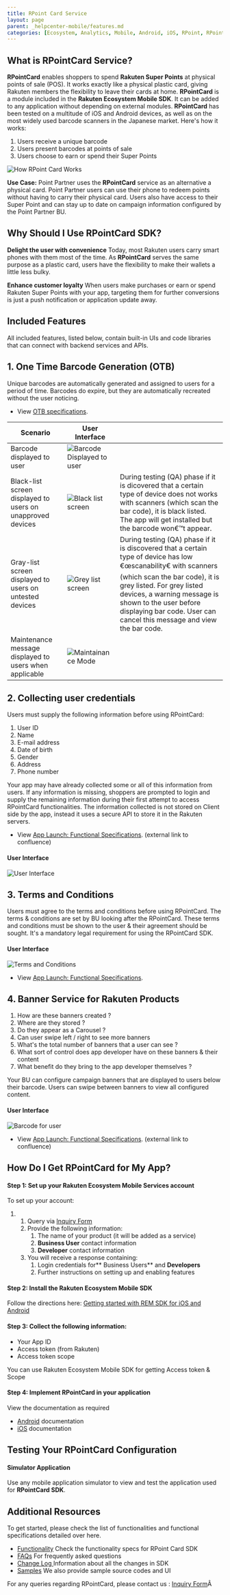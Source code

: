 ```yaml
---
title: RPoint Card Service
layout: page
parent: _helpcenter-mobile/features.md
categories: [Ecosystem, Analytics, Mobile, Android, iOS, RPoint, RPoint card service]
---
```


## What is RPointCard Service?

**RPointCard** enables shoppers to spend **Rakuten Super Points** at physical points of sale (POS). It works exactly like a physical plastic card, giving Rakuten members the flexibility to leave their cards at home. **RPointCard** is a module included in the **Rakuten Ecosystem Mobile SDK**. It can be added to any application without depending on external modules. **RPointCard** has been tested on a multitude of iOS and Android devices, as well as on the most widely used barcode scanners in the Japanese market. Here's how it works:

1.  Users receive a unique barcode
2.  Users present barcodes at points of sale
3.  Users choose to earn or spend their Super Points

![How RPoint Card Works](../images/img_rpointcard_banner.png)

**Use Case:** Point Partner uses the **RPointCard** service as an alternative a physical card. Point Partner users can use their phone to redeem points without having to carry their physical card. Users also have access to their Super Point and can stay up to date on campaign information configured by the Point Partner BU.

## Why Should I Use RPointCard SDK?

**Delight the user with convenience** Today, most Rakuten users carry smart phones with them most of the time. As **RPointCard** serves the same purpose as a plastic card, users have the flexibility to make their wallets a little less bulky. 

**Enhance customer loyalty** When users make purchases or earn or spend Rakuten Super Points with your app, targeting them for further conversions is just a push notification or application update away.

## Included Features

All included features, listed below, contain built-in UIs and code libraries that can connect with backend services and APIs.

## 1. One Time Barcode Generation (OTB)

Unique barcodes are automatically generated and assigned to users for a period of time. Barcodes do expire, but they are automatically recreated without the user noticing.

*   View [OTB specifications](https://confluence.rakuten-it.com/confluence/display/PPA/App+Launch%3A+Functional+Specs).


| Scenario | User Interface|  |
| -- | -- | -- |
| Barcode displayed to user  | ![Barcode Displayed to user](../images/img_rpointcard_barcode_displayed_to_user.png) | |
| Black-list screen displayed to users on unapproved devices | ![Black list screen ](../images/img_rpointcard_black_list_screen.png) | During testing (QA) phase if it is dicovered that a certain type of device does not works with scanners (which scan the bar code), it is black listed. The app will get installed but the barcode won€™t appear. |
| Gray-list screen displayed to users on untested devices | ![Grey list screen ](../images/img_rpointcard_grey_list_error.png) | During testing (QA) phase if it is discovered that a certain type of device has low €œscanability€ with scanners (which scan the bar code), it is grey listed. For grey listed devices, a warning message is shown to the user before displaying bar code. User can cancel this message and view the bar code. |
| Maintenance message displayed to users when applicable | ![Maintainance Mode](../images/img_rpointcard_maintainance_mode.png) | |


## 2. Collecting user credentials

Users must supply the following information before using RPointCard:

1.  User ID
2.  Name
3.  E-mail address
4.  Date of birth
5.  Gender
6.  Address
7.  Phone number

Your app may have already collected some or all of this information from users. If any information is missing, shoppers are prompted to login and supply the remaining information during their first attempt to access RPointCard functionalities. The information collected is not stored on Client side by the app, instead it uses a secure API to store it in the Rakuten servers.

*   View [App Launch: Functional Specifications](https://confluence.rakuten-it.com/confluence/display/PPA/App+Launch%3A+Functional+Specs). (external link to confluence)

#### User Interface

![User Interface](../images/img_rpointcard_user_credentials.png)

## 3. Terms and Conditions

Users must agree to the terms and conditions before using RPointCard. The terms & conditions are set by BU looking after the RPointCard. These terms and conditions must be shown to the user & their agreement should be sought. It's a mandatory legal requirement for using the RPointCard SDK.

#### User Interface

![Terms and Conditions](../images/img_rpointcard__terms_and_conditions_169_300.png)

*   View [App Launch: Functional Specifications](https://confluence.rakuten-it.com/confluence/display/PPA/App+Launch%3A+Functional+Specs).

## 4. Banner Service for Rakuten Products

1.  How are these banners created ?
2.  Where are they stored ?
3.  Do they appear as a Carousel ?
4.  Can user swipe left / right to see more banners
5.  What's the total number of banners that a user can see ?
6.  What sort of control does app developer have on these banners & their content
7.  What benefit do they bring to the app developer themselves ?

Your BU can configure campaign banners that are displayed to users below their barcode. Users can swipe between banners to view all configured content.

#### User Interface

![Barcode for user](../images/img_rpointcard_user_barcode_169_300.png)

*   View [App Launch: Functional Specifications](https://confluence.rakuten-it.com/confluence/display/PPA/App+Launch%3A+Functional+Specs). (external link to confluence)

## How Do I Get RPointCard for My App?

#### Step 1: Set up your Rakuten Ecosystem Mobile Services account

To set up your account:

1.  1.  Query via
[Inquiry Form](https://developers.rakuten.com/hc/en-us/requests/new?ticket_form_id=399907)
    2.  Provide the following information:
        1.  The name of your product (it will be added as a service)
        2.  **Business User** contact information
        3.  **Developer** contact information
    3.  You will receive a response containing:
        1.  Login credentials for** Business Users** and **Developers**
        2.  Further instructions on setting up and enabling features

#### Step 2: Install the Rakuten Ecosystem Mobile SDK

Follow the directions here: [Getting started with REM SDK for iOS and Android](../04_getting_started_with_rem_sdk)

#### Step 3: Collect the following information:

*   Your App ID
*   Access token (from Rakuten)
*   Access token scope

You can use Rakuten Ecosystem Mobile SDK for getting Access token & Scope

#### Step 4: Implement RPointCard in your application

View the documentation as required

*   [Android](https://confluence.rakuten-it.com/confluence/display/PPA/Android+RPointCard+SDK+Integration+Guide) documentation
*   [iOS](https://confluence.rakuten-it.com/confluence/display/PPA/iOS+RPointCard+SDK+Integration+Guide) documentation

## Testing Your RPointCard Configuration

#### Simulator Application

Use any mobile application simulator to view and test the application used for **RPointCard SDK**.

## Additional Resources

To get started, please check the list of functionalities and functional specifications detailed over here.

*   [Functionality](https://confluence.rakuten-it.com/confluence/display/PPA/01.+Functionality) Check the functionality specs for RPoint Card SDK
*   [FAQs](https://confluence.rakuten-it.com/confluence/display/PPA/04.+FAQ) For frequently asked questions
*   [Change Log ](https://confluence.rakuten-it.com/confluence/display/PPA/05.+Change+log) Information about all the changes in SDK
*   [Samples](https://confluence.rakuten-it.com/confluence/display/PPA/03.+Samples) We also provide sample source codes and UI

For any queries regarding RPointCard, please contact us :  [Inquiry Form](https://developers.rakuten.com/hc/en-us/requests/new?ticket_form_id=399907)Â  